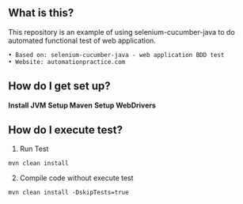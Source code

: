## What is this?

This repository is an example of using selenium-cucumber-java to do automated functional test of web application.

	• Based on: selenium-cucumber-java - web application BDD test
	• Website: automationpractice.com
  
## How do I get set up?

**Install JVM**
**Setup Maven**
**Setup WebDrivers**

## How do I execute test?

1. Run Test
```
mvn clean install
```
2. Compile code without execute test
```
mvn clean install -DskipTests=true
```
